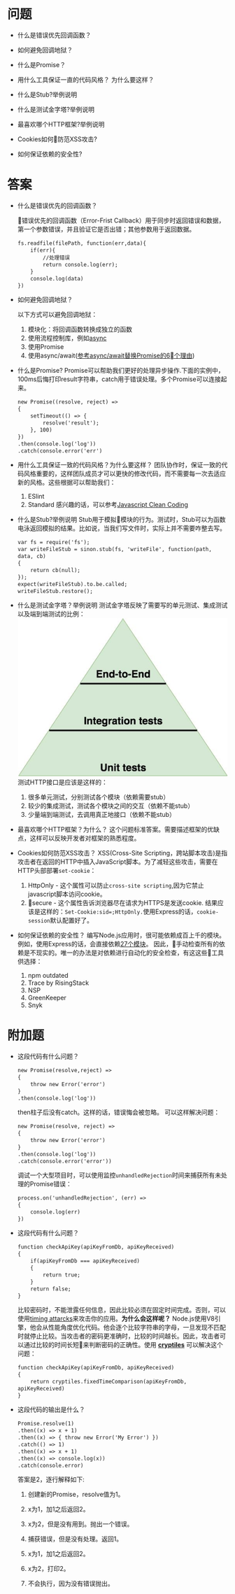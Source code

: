 
# 问题

- 什么是错误优先回调函数？

- 如何避免回调地狱？

- 什么是Promise？

- 用什么工具保证一直的代码风格？ 为什么要这样？

- 什么是Stub?举例说明

- 什么是测试金字塔?举例说明

- 最喜欢哪个HTTP框架?举例说明

- Cookies如何防范XSS攻击?

- 如何保证依赖的安全性?

# 答案

- 什么是错误优先的回调函数？

    错误优先的回调函数（Error-Frist Callback）用于同步时返回错误和数据，第一个参数错误，并且验证它是否出错；其他参数用于返回数据。
    ``` node
    fs.readfile(filePath, function(err,data){
        if(err){
            //处理错误
            return console.log(err);
        }
        console.log(data)
    })
    ```

- 如何避免回调地狱？

  以下方式可以避免回调地狱：
  1. 模块化：将回调函数转换成独立的函数
  2. 使用流程控制库，例如[async](https://npm.taobao.org/package/async)
  3. 使用Promise
  4. 使用async/await([参考async/await替换Promise的6个理由](https://blog.fundebug.com/2017/04/04/nodejs-async-await/))

- 什么是Promise?
    Promise可以帮助我们更好的处理异步操作.下面的实例中，100ms后悔打印result字符串，catch用于错误处理。多个Promise可以连接起来。
    ``` node
    new Promise((resolve, reject) =>
    {
        setTimeout(() => {
            resolve('result');
        }, 100)
    })
    .then(console.log('log'))
    .catch(console.error('err')
    ```

- 用什么工具保证一致的代码风格？为什么要这样？
    团队协作时，保证一致的代码风格重要的，这样团队成员才可以更快的修改代码，而不需要每一次去适应新的风格。这些根据可以帮助我们：
    1. ESlint
    2. Standard
    感兴趣的话，可以参考[Javascript Clean Coding](https://blog.risingstack.com/javascript-clean-coding-best-practices-node-js-at-scale/)

- 什么是Stub?举例说明
    Stub用于模拟模块的行为。测试时，Stub可以为函数电泳返回模拟的结果。比如说，当我们写文件时，实际上并不需要咋整去写。
    ``` node
    var fs = require('fs');
    var writeFileStub = sinon.stub(fs, 'writeFile', function(path, data, cb)
    {
        return cb(null);
    });
    expect(writeFileStub).to.be.called;
    writeFileStub.restore();
    ```
- 什么是测试金字塔？举例说明
    测试金字塔反映了需要写的单元测试、集成测试以及端到端测试的比例：
    ![image](/images/v2-c53a2eb507dcf761f03e7ef1a5f9ce15_hd.jpg)
    测试HTTP接口是应该是这样的：
    1. 很多单元测试，分别测试各个模块（依赖需要stub）
    2. 较少的集成测试，测试各个模块之间的交互（依赖不能stub）
    3. 少量端到端测试，去调用真正地接口（依赖不能stub）

- 最喜欢哪个HTTP框架？为什么？
    这个问题标准答案。需要描述框架的优缺点，这样可以反映开发者对框架的熟悉程度。

- Cookies如何防范XSS攻击？
    XSS(Cross-Site Scripting，跨站脚本攻击)是指攻击者在返回的HTTP中插入JavaScript脚本。为了减轻这些攻击，需要在HTTP头部部署`set-cookie`：
    1. HttpOnly - 这个属性可以防止`cross-site scripting`,因为它禁止javascript脚本访问cookie。
    2. secure - 这个属性告诉浏览器尽在请求为HTTPS是发送cookie.
    结果应该是这样的：`Set-Cookie:sid=;HttpOnly.`使用Express的话，`cookie-session`默认配置好了。
- 如何保证依赖的安全性？
    编写Node.js应用时，很可能依赖成百上千的模块。例如，使用Express的话，会直接依赖[27个模块](https://github.com/expressjs/express/blob/master/package.json#L29)。
    因此，手动检查所有的依赖是不现实的。唯一的办法是对依赖进行自动化的安全检查，有这这些工具供选择：
    1. npm outdated
    2. Trace by RisingStack
    3. NSP
    4. GreenKeeper
    5. Snyk

# 附加题

- 这段代码有什么问题？
    ``` node
    new Promise(resolve,reject) =>
    {
        throw new Error('error')
    }
    .then(console.log('log'))
    ```
    then柱子后没有catch。这样的话，错误悔会被忽略。
    可以这样解决问题：
    ``` node
    new Promise(resolve, reject) =>
    {
        throw new Error('error')
    }
    .then(console.log('log'))
    .catch(console.error('error'))
    ```
    调试一个大型项目时，可以使用监控`unhandledRejection`时间来捕获所有未处理的Promise错误：
    ``` node
    process.on('unhandledRejection', (err) =>
    {
        console.log(err)
    })
    ```
- 这段代码有什么问题？
    ``` node
    function checkApiKey(apiKeyFromDb, apiKeyReceived)
    {
        if(apiKeyFromDb === apiKeyReceived)
        {
            return true;
        }
        return false;
    }
    ```
    比较密码时，不能泄露任何信息，因此比较必须在固定时间完成。否则，可以使用[timing attarcks](https://en.wikipedia.org/wiki/Timing_attack, "Timing attack - Wikipedia")来攻击你的应用。**为什么会这样呢？** Node.js使用V8引擎，他会从性能角度优化代码。他会逐个比较字符串的字母，一旦发现不匹配时就停止比较。当攻击者的密码更准确时，比较的时间越长。因此，攻击者可以通过比较的时间长短来判断密码的正确性。使用 **[cryptiles](https://npm.taobao.org/package/cryptiles)** 可以解决这个问题：
    ```node
    function checkApiKey(apiKeyFromDb, apiKeyReceived)
    {
        return cryptiles.fixedTimeComparison(apiKeyFromDb, apiKeyReceived)
    }
    ```

- 这段代码的输出是什么？
    ``` node
    Promise.resolve(1)  
    .then((x) => x + 1)
    .then((x) => { throw new Error('My Error') })
    .catch(() => 1)
    .then((x) => x + 1)
    .then((x) => console.log(x))
    .catch(console.error)
    ```
    答案是2，逐行解释如下:

    1. 创建新的Promise，resolve值为1。

    2. x为1，加1之后返回2。

    3. x为2，但是没有用到。抛出一个错误。

    4. 捕获错误，但是没有处理。返回1。

    5. x为1，加1之后返回2。

    6. x为2，打印2。

    7. 不会执行，因为没有错误抛出。